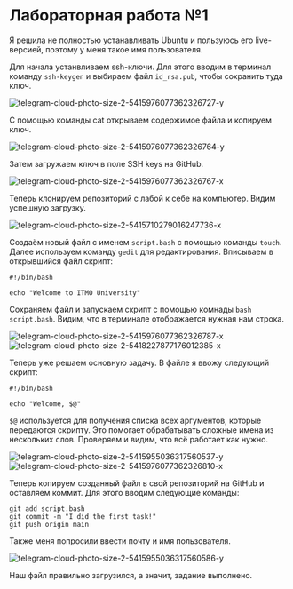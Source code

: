 # Лабораторная работа №1

Я решила не полностью устанавливать Ubuntu и пользуюсь его live-версией, поэтому у меня такое имя пользователя.

Для начала устанвливаем ssh-ключи. Для этого вводим в терминал команду `ssh-keygen` и выбираем файл `id_rsa.pub`, чтобы сохранить туда ключ.

![telegram-cloud-photo-size-2-5415976077362326727-y](https://github.com/user-attachments/assets/d7258396-3623-4c99-9e29-f59587c31af1)

С помощью команды cat открываем содержимое файла и копируем ключ.

![telegram-cloud-photo-size-2-5415976077362326764-y](https://github.com/user-attachments/assets/c12905de-ad93-499d-a77a-c9251acb55f1)

Затем загружаем ключ в поле SSH keys на GitHub.

![telegram-cloud-photo-size-2-5415976077362326767-x](https://github.com/user-attachments/assets/a8ed5dae-7c9f-4456-8cf5-ad50cad97a50)

Теперь клонируем репозиторий с лабой к себе на компьютер. Видим успешную загрузку.

![telegram-cloud-photo-size-2-5415710279016247736-x](https://github.com/user-attachments/assets/805de09c-eb02-4180-a183-887a0094aabf)

Создаём новый файл с именем `script.bash` с помощью команды `touch`. Далее используем команду `gedit` для редактирования. Вписываем в открывшийся файл скрипт:
```
#!/bin/bash

echo "Welcome to ITMO University"
```
Сохраняем файл и запускаем скрипт с помощью комнады `bash script.bash`. Видим, что в терминале отображается нужная нам строка.

![telegram-cloud-photo-size-2-5415976077362326787-x](https://github.com/user-attachments/assets/642105d4-15d8-401d-a17a-9496529e6649)
![telegram-cloud-photo-size-2-5418227877176012385-x](https://github.com/user-attachments/assets/7d97e134-5b4d-4ee6-ae16-caa6d9042a40)

Теперь уже решаем основную задачу. В файле я ввожу следующий скрипт:
```
#!/bin/bash

echo "Welcome, $@"
```
`$@` используется для получения списка всех аргументов, которые передаются скрипту. Это помогает обрабатывать сложные имена из нескольких слов. Проверяем и видим, что всё работает как нужно.

![telegram-cloud-photo-size-2-5415955036317560537-y](https://github.com/user-attachments/assets/e4e4288e-3642-40a9-a40f-d64d800d5b0b)
![telegram-cloud-photo-size-2-5415976077362326810-x](https://github.com/user-attachments/assets/5adc6d44-910e-46b2-a7d7-9944c4203a0f)

Теперь копируем созданный файл в свой репозиторий на GitHub и оставляем коммит. Для этого вводим следующие команды:
```
git add script.bash
git commit -m "I did the first task!"
git push origin main
```
Также меня попросили ввести почту и имя пользователя.

![telegram-cloud-photo-size-2-5415955036317560586-y](https://github.com/user-attachments/assets/737965d1-d494-46e1-8fe2-ae1ab766470a)

Наш файл правильно загрузился, а значит, задание выполнено. 
